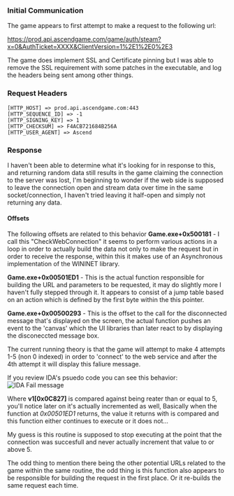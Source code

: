 ### Initial Communication

The game appears to first attempt to make a request to the following url:

https://prod.api.ascendgame.com/game/auth/steam?x=0&AuthTicket=XXXX&ClientVersion=1%2E1%2E0%2E3

The game does implement SSL and Certificate pinning but I was able to remove the SSL requirement with some patches in the executable, and log the headers being sent among other things.

### Request Headers
    [HTTP_HOST] => prod.api.ascendgame.com:443
    [HTTP_SEQUENCE_ID] => -1
    [HTTP_SIGNING_KEY] => 1
    [HTTP_CHECKSUM] => F4ACB721684B256A
    [HTTP_USER_AGENT] => Ascend

### Response
I haven't been able to determine what it's looking for in response to this, and returning random data still results in the game claiming the connection to the server was lost, I'm beginning to wonder if the web side is supposed to leave the connection open and stream data over time in the same socket/connection, I haven't tried leaving it half-open and simply not returning any data.


#### Offsets 
The following offsets are related to this behavior
**Game.exe+0x500181** - I call this "CheckWebConnection" it seems to perform various actions in a loop in order to actually build the data not only to make the request but in order to receive the response, within this it makes use of an Asynchronous implementation of the WININET library.

**Game.exe+0x00501ED1** - This is the actual function responsible for building the URL and parameters to be requested, it may do slightly more I haven't fully stepped through it. It appears to consist of a jump table based on an action which is defined by the first byte within the this pointer.

**Game.exe+0x00500293** - This is the offset to the call for the disconnected message that's displayed on the screen, the actual function pushes an event to the 'canvas' which the UI libraries than later react to by displaying the disconeccted message box.

The current running theory is that the game will attempt to make 4 attempts 1-5 (non 0 indexed) in order to 'connect' to the web service and after the 4th attempt it will display this faliure message.

If you review IDA's psuedo code you can see this behavior:
![IDA Fail message](https://i.gyazo.com/6b7c0d7df02962a8c4fc1d7f1db8813e.png)

Where **v1[0x0C827]** is compared against being reater than or equal to 5, you'll notice later on it's actually incremented as well,
Basically when the function at *0x00501ED1* returns, the value it returns with is compared and this function either continues to execute or it does not...

My guess is this routine is supposed to stop executing at the point that the connection was succesfull and never actually increment that value to or above 5.

The odd thing to mention there being the other potential URLs related to the game within the same routine, the odd thing is this function also appears to be responsible for building the request in the first place. Or it re-builds the same request each time.

